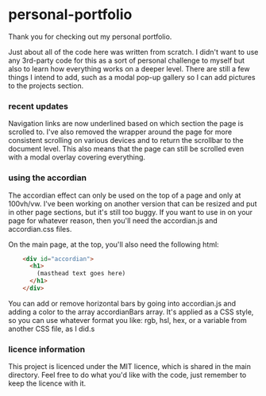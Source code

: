 # personal-portfolio

Thank you for checking out my personal portfolio.

Just about all of the code here was written from scratch. I didn't want to use any 3rd-party code for this as a sort of personal challenge to myself but also to learn how everything works on a deeper level. There are still a few things I intend to add, such as a modal pop-up gallery so I can add pictures to the projects section.

### recent updates

Navigation links are now underlined based on which section the page is scrolled to. I've also removed the wrapper around the page
for more consistent scrolling on various devices and to return the scrollbar to the document level. This also means that the
page can still be scrolled even with a modal overlay covering everything.

### using the accordian

The accordian effect can only be used on the top of a page and only at 100vh/vw. I've been working on another version that can be
resized and put in other page sections, but it's still too buggy. If you want to use in on your page for whatever reason, then you'll need the accordian.js and accordian.css files.

On the main page, at the top, you'll also need the following html:

```html
    <div id="accordian">
      <h1>
        (masthead text goes here)
      </h1>
    </div>
```

You can add or remove horizontal bars by going into accordian.js and adding a color to the array accordianBars array. It's applied
as a CSS style, so you can use whatever format you like: rgb, hsl, hex, or a variable from another CSS file, as I did.s

### licence information

This project is licenced under the MIT licence, which is shared in the main directory. Feel free to do what you'd like with the code, just remember to keep the licence with it.
